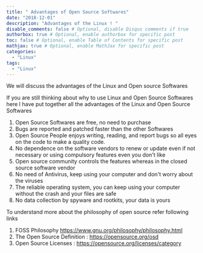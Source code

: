 ```yaml
---
title: " Advantages of Open Source Softwares"
date: "2018-12-01"
description: "Advantages of the Linux ! "
disable_comments: false # Optional, disable Disqus comments if true
authorbox: true # Optional, enable authorbox for specific post
toc: false # Optional, enable Table of Contents for specific post
mathjax: true # Optional, enable MathJax for specific post
categories:
  - "Linux"
tags:
  - "Linux"
---
```

We will discuss the advantages of the Linux and Open source Softwares
<!--more-->

If you are still thinking about why to use Linux and Open Source Softwares here I have put together all the advantages of the Linux and Open Source Softwares

1. Open Source Softwares are free, no need to purchase
2. Bugs are reported and patched faster than the other Softwares
3. Open Source People enjoys writing, reading, and report bugs so all eyes on the code to make a quality code.
4. No dependence on the software vendors to renew or update even if not necessary or using compulsory features even you don't like
5. Open source community controls the features whereas in the closed source software vendor
6. No need of Antivirus, keep using your computer and don't worry about the viruses
7. The reliable operating system, you can keep using your computer without the crash and your files are safe
8. No data collection by spyware and rootkits, your data is yours

To understand more about the philosophy of open source refer following links

1. FOSS Philosophy https://www.gnu.org/philosophy/philosophy.html
2. The Open Source Definition : https://opensource.org/osd
3. Open Source Licenses : https://opensource.org/licenses/category
